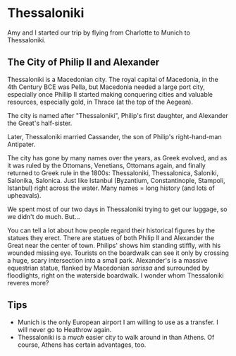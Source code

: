 # Thessaloniki

Amy and I started our trip by flying from Charlotte to Munich to Thessaloniki.

## The City of Philip II and Alexander

Thessaloniki is a Macedonian city. The royal capital of Macedonia, in the 4th Century BCE was Pella, but Macedonia needed a large port city, especially once Phillip II started making conquering cities and valuable resources, especially gold, in Thrace (at the top of the Aegean). 

The city is named after "Thessaloniki", Philip's first daughter, and Alexander the Great's half-sister.

Later, Thessaloniki married Cassander, the son of Philip's right-hand-man Antipater. 

The city has gone by many names over the years, as Greek evolved, and as it was ruled by the Ottomans, Venetians, Ottomans again, and finally returned to Greek rule in the 1800s: Thessaloniki, Thessalonica, Saloniki, Salonika, Salonica. Just like Istanbul (Byzantium, Constantinople, Stampoli, Istanbul) right across the water. Many names = long history (and lots of upheavals).

We spent most of our two days in Thessaloniki trying to get our luggage, so we didn't do much. But…

You can tell a lot about how people regard their historical figures by the statues they erect. There are statues of both Philip II and Alexander the Great near the center of town. Philips' shows him standing stiffly, with his wounded missing eye. Tourists on the boardwalk can see it only by crossing a huge, scary intersection into a small park. Alexander's is a massive equestrian statue, flanked by Macedonian *sarissa* and surrounded by floodlights, right on the waterside boardwalk. I wonder whom Thessaloniki reveres more?

## Tips

- Munich is the only European airport I am willing to use as a transfer. I will never go to Heathrow again. 
- Thessaloniki is a _much_ easier city to walk around in than Athens. Of course, Athens has certain advantages, too.
